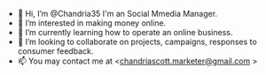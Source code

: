 - 👋 Hi, I’m @Chandria35 I'm an Social Mmedia Manager.
- 👀 I’m interested in making money online.
- 🌱 I’m currently learning how to operate an online business.
- 💞️ I’m looking to collaborate on projects, campaigns, responses to consumer feedback.
- 📫 You may contact me at <chandriascott.marketer@gmail.com > 

<!---
Chandria35/Chandria35 is a ✨ special ✨ repository because its `README.md` (this file) appears on your GitHub profile.
You can click the Preview link to take a look at your changes.
--->
